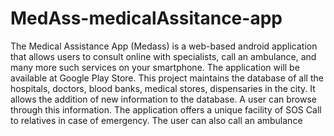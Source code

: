# MedAss-medicalAssitance-app
The Medical Assistance App (Medass) is a web-based android application that allows users to consult online with specialists, call an ambulance, and many more such services on your smartphone. The application will be available at Google Play Store.
This project maintains the database of all the hospitals, doctors, blood banks, medical stores, dispensaries in the city. It allows the addition of new information to the database.  A user can browse through this information. The application offers a unique facility of SOS Call to relatives in case of emergency. 
The user can also call an ambulance
